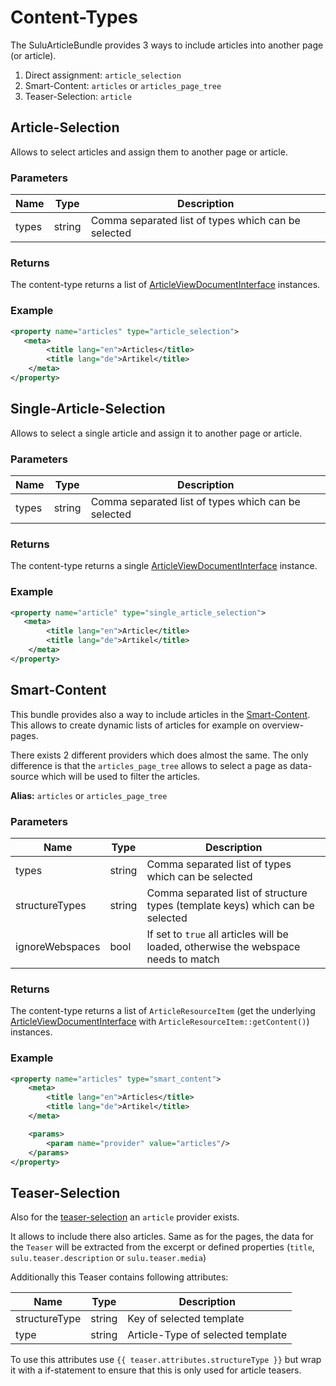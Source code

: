 # Content-Types

The SuluArticleBundle provides 3 ways to include articles into another page (or article).

1. Direct assignment: `article_selection`
2. Smart-Content: `articles` or `articles_page_tree` 
2. Teaser-Selection: `article` 

## Article-Selection

Allows to select articles and assign them to another page or article.

### Parameters

| Name  | Type    | Description                                         |
|-------|---------|-----------------------------------------------------|
| types | string  | Comma separated list of types which can be selected |

### Returns

The content-type returns a list of [ArticleViewDocumentInterface](article-view-document.md) instances.

### Example

```xml
<property name="articles" type="article_selection">
   <meta>
        <title lang="en">Articles</title>
        <title lang="de">Artikel</title>
    </meta>
</property>
```

## Single-Article-Selection

Allows to select a single article and assign it to another page or article.

### Parameters

| Name  | Type    | Description                                         |
|-------|---------|-----------------------------------------------------|
| types | string  | Comma separated list of types which can be selected |

### Returns

The content-type returns a single [ArticleViewDocumentInterface](article-view-document.md) instance.

### Example

```xml
<property name="article" type="single_article_selection">
   <meta>
        <title lang="en">Article</title>
        <title lang="de">Artikel</title>
    </meta>
</property>
```

## Smart-Content

This bundle provides also a way to include articles in the 
[Smart-Content](http://docs.sulu.io/en/latest/reference/content-types/smart_content.html).
This allows to create dynamic lists of articles for example on overview-pages.

There exists 2 different providers which does almost the same. The only difference is that
the `articles_page_tree` allows to select a page as data-source which will be used to filter
the articles.

**Alias:** `articles` or `articles_page_tree`

### Parameters

| Name             | Type    | Description                                                                         |
|------------------|---------|-------------------------------------------------------------------------------------|
| types            | string  | Comma separated list of types which can be selected                                 |
| structureTypes   | string  | Comma separated list of structure types (template keys) which can be selected       |
| ignoreWebspaces  | bool    | If set to `true` all articles will be loaded, otherwise the webspace needs to match |

### Returns

The content-type returns a list of `ArticleResourceItem` (get the underlying
[ArticleViewDocumentInterface](article-view-document.md) with `ArticleResourceItem::getContent()`) instances.

### Example

```xml
<property name="articles" type="smart_content">
    <meta>
        <title lang="en">Articles</title>
        <title lang="de">Artikel</title>
    </meta>

    <params>
        <param name="provider" value="articles"/>
    </params>
</property>
```

## Teaser-Selection

Also for the [teaser-selection](http://docs.sulu.io/en/latest/reference/content-types/teaser_selection.html)
an `article` provider exists.

It allows to include there also articles. Same as for the pages, the data for the `Teaser`
will be extracted from the excerpt or defined properties (`title`, `sulu.teaser.description` or
`sulu.teaser.media`)

Additionally this Teaser contains following attributes:

| Name          | Type    | Description                       |
|---------------|---------|-----------------------------------|
| structureType | string  | Key of selected template          |
| type          | string  | Article-Type of selected template |

To use this attributes use `{{ teaser.attributes.structureType }}` but wrap it with a if-statement
to ensure that this is only used for article teasers.
